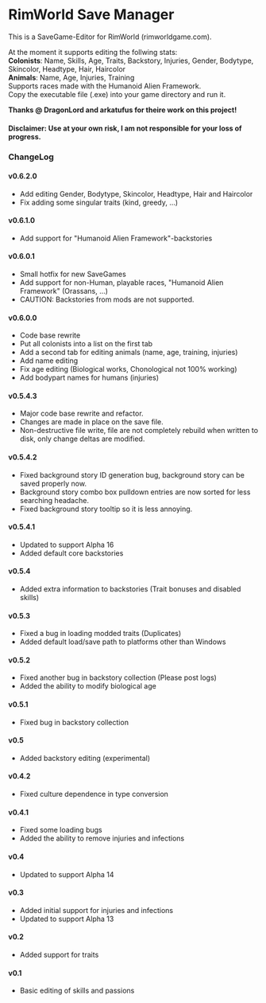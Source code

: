 # RimWorld Save Manager #
This is a SaveGame-Editor for RimWorld (rimworldgame.com).

At the moment it supports editing the follwing stats:  
**Colonists**:  Name, Skills, Age, Traits, Backstory, Injuries, Gender, Bodytype, Skincolor, Headtype, Hair, Haircolor  
**Animals**: Name, Age, Injuries, Training  
Supports races made with the Humanoid Alien Framework.  
Copy the executable file (.exe) into your game directory and run it.

**Thanks @ DragonLord and arkatufus for theire work on this project!**

#### Disclaimer: Use at your own risk, I am not responsible for your loss of progress. ####

### ChangeLog ###
#### v0.6.2.0 ####
* Add editing Gender, Bodytype, Skincolor, Headtype, Hair and Haircolor
* Fix adding some singular traits (kind, greedy, ...)
#### v0.6.1.0 ####
* Add support for "Humanoid Alien Framework"-backstories
#### v0.6.0.1 ####
* Small hotfix for new SaveGames
* Add support for non-Human, playable races, "Humanoid Alien Framework" (Orassans, ...)
* CAUTION: Backstories from mods are not supported.
#### v0.6.0.0 ####
* Code base rewrite
* Put all colonists into a list on the first tab
* Add a second tab for editing animals (name, age, training, injuries)
* Add name editing
* Fix age editing (Biological works, Chonological not 100% working)
* Add bodypart names for humans (injuries)
#### v0.5.4.3 ####
* Major code base rewrite and refactor.
* Changes are made in place on the save file.
* Non-destructive file write, file are not completely rebuild when written to disk, only change deltas are modified.
#### v0.5.4.2 ####
* Fixed background story ID generation bug, background story can be saved properly now.
* Background story combo box pulldown entries are now sorted for less searching headache.
* Fixed background story tooltip so it is less annoying.
#### v0.5.4.1 ####
* Updated to support Alpha 16
* Added default core backstories
#### v0.5.4 ####
* Added extra information to backstories (Trait bonuses and disabled skills)
#### v0.5.3 ####
* Fixed a bug in loading modded traits (Duplicates)
* Added default load/save path to platforms other than Windows
#### v0.5.2 ####
* Fixed another bug in backstory collection (Please post logs)
* Added the ability to modify biological age
#### v0.5.1 ####
* Fixed bug in backstory collection
#### v0.5 ####
* Added backstory editing (experimental)
#### v0.4.2 ####
* Fixed culture dependence in type conversion
#### v0.4.1 ####
* Fixed some loading bugs
* Added the ability to remove injuries and infections
#### v0.4 ####
* Updated to support Alpha 14
#### v0.3 ####
* Added initial support for injuries and infections
* Updated to support Alpha 13
#### v0.2 ####
* Added support for traits
#### v0.1 ####
* Basic editing of skills and passions